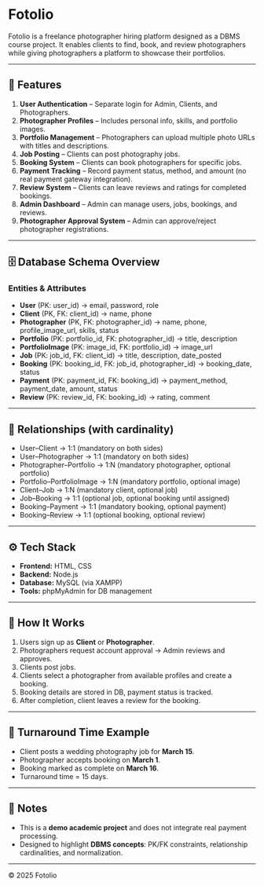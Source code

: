 # Fotolio

Fotolio is a freelance photographer hiring platform designed as a DBMS course project. 
It enables clients to find, book, and review photographers while giving photographers a platform to showcase their portfolios.

---

## 📌 Features
1. **User Authentication** – Separate login for Admin, Clients, and Photographers.
2. **Photographer Profiles** – Includes personal info, skills, and portfolio images.
3. **Portfolio Management** – Photographers can upload multiple photo URLs with titles and descriptions.
4. **Job Posting** – Clients can post photography jobs.
5. **Booking System** – Clients can book photographers for specific jobs.
6. **Payment Tracking** – Record payment status, method, and amount (no real payment gateway integration).
7. **Review System** – Clients can leave reviews and ratings for completed bookings.
8. **Admin Dashboard** – Admin can manage users, jobs, bookings, and reviews.
9. **Photographer Approval System** – Admin can approve/reject photographer registrations.

---

## 🗄 Database Schema Overview

### Entities & Attributes
- **User** (PK: user_id) → email, password, role
- **Client** (PK, FK: client_id) → name, phone
- **Photographer** (PK, FK: photographer_id) → name, phone, profile_image_url, skills, status
- **Portfolio** (PK: portfolio_id, FK: photographer_id) → title, description
- **PortfolioImage** (PK: image_id, FK: portfolio_id) → image_url
- **Job** (PK: job_id, FK: client_id) → title, description, date_posted
- **Booking** (PK: booking_id, FK: job_id, photographer_id) → booking_date, status
- **Payment** (PK: payment_id, FK: booking_id) → payment_method, payment_date, amount, status
- **Review** (PK: review_id, FK: booking_id) → rating, comment

---

## 🔗 Relationships (with cardinality)
- User–Client → 1:1 (mandatory on both sides)
- User–Photographer → 1:1 (mandatory on both sides)
- Photographer–Portfolio → 1:N (mandatory photographer, optional portfolio)
- Portfolio–PortfolioImage → 1:N (mandatory portfolio, optional image)
- Client–Job → 1:N (mandatory client, optional job)
- Job–Booking → 1:1 (optional job, optional booking until assigned)
- Booking–Payment → 1:1 (mandatory booking, optional payment)
- Booking–Review → 1:1 (optional booking, optional review)

---

## ⚙️ Tech Stack
- **Frontend:** HTML, CSS
- **Backend:** Node.js
- **Database:** MySQL (via XAMPP)
- **Tools:** phpMyAdmin for DB management

---

## 🚀 How It Works
1. Users sign up as **Client** or **Photographer**.
2. Photographers request account approval → Admin reviews and approves.
3. Clients post jobs.
4. Clients select a photographer from available profiles and create a booking.
5. Booking details are stored in DB, payment status is tracked.
6. After completion, client leaves a review for the booking.

---

## 📅 Turnaround Time Example
- Client posts a wedding photography job for **March 15**.
- Photographer accepts booking on **March 1**.
- Booking marked as complete on **March 16**.
- Turnaround time = 15 days.

---

## 📍 Notes
- This is a **demo academic project** and does not integrate real payment processing.
- Designed to highlight **DBMS concepts**: PK/FK constraints, relationship cardinalities, and normalization.

---

© 2025 Fotolio
